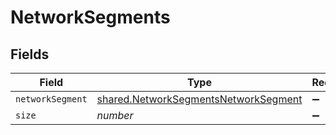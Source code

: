 # NetworkSegments


## Fields

| Field                                                                                               | Type                                                                                                | Required                                                                                            | Description                                                                                         | Example                                                                                             |
| --------------------------------------------------------------------------------------------------- | --------------------------------------------------------------------------------------------------- | --------------------------------------------------------------------------------------------------- | --------------------------------------------------------------------------------------------------- | --------------------------------------------------------------------------------------------------- |
| `networkSegment`                                                                                    | [shared.NetworkSegmentsNetworkSegment](../../../sdk/models/shared/networksegmentsnetworksegment.md) | :heavy_minus_sign:                                                                                  | N/A                                                                                                 |                                                                                                     |
| `size`                                                                                              | *number*                                                                                            | :heavy_minus_sign:                                                                                  | N/A                                                                                                 | 1                                                                                                   |